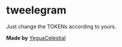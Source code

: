 # tweelegram
Just change the TOKENs according to yours.

**Made by**
[YeguaCelestial](https://twitter.com/ygclstl)
